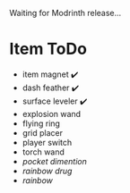 Waiting for Modrinth release...


# Item ToDo

- item magnet ✔️
- dash feather ✔️
- surface leveler ✔️
- explosion wand
- flying ring
- grid placer
- player switch
- torch wand
- _pocket dimention_
- _rainbow drug_
- _rainbow_
